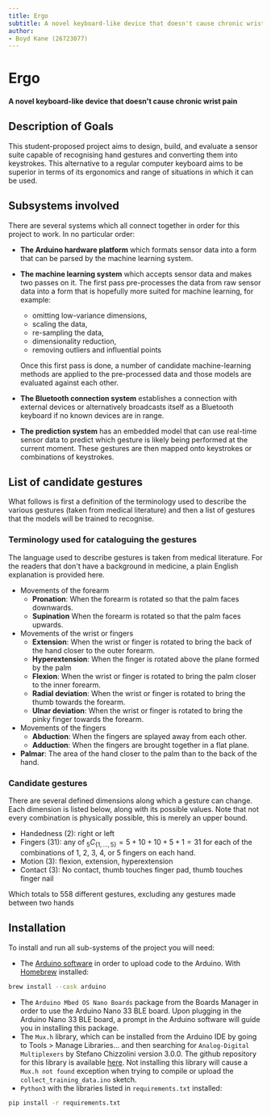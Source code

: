 ```yaml
---
title: Ergo
subtitle: A novel keyboard-like device that doesn't cause chronic wrist pain
author: 
- Boyd Kane (26723077)
---
```

# Ergo

#### A novel keyboard-like device that doesn't cause chronic wrist pain

## Description of Goals

This student-proposed project aims to design, build, and evaluate a sensor
suite capable of recognising hand gestures and converting them into
keystrokes. This alternative to a regular computer keyboard aims to be superior
in terms of its ergonomics and range of situations in which it can be used.


## Subsystems involved

There are several systems which all connect together in order for this project
to work. In no particular order:

- **The Arduino hardware platform** which formats sensor data into a form that can
  be parsed by the machine learning system.
- **The machine learning system** which accepts sensor data and makes two passes on
  it. The first pass pre-processes the data from raw sensor data into a form
  that is hopefully more suited for machine learning, for example:
    - omitting low-variance dimensions, 
    - scaling the data,
    - re-sampling the data,
    - dimensionality reduction,
    - removing outliers and influential points

  Once this first pass is done, a number of candidate machine-learning methods
  are applied to the pre-processed data and those models are evaluated against
  each other.
- **The Bluetooth connection system** establishes a connection with external
  devices or alternatively broadcasts itself as a Bluetooth keyboard if no
  known devices are in range.
- **The prediction system** has an embedded model that can use real-time sensor
  data to predict which gesture is likely being performed at the current
  moment. These gestures are then mapped onto keystrokes or combinations of
  keystrokes.

## List of candidate gestures
What follows is first a definition of the terminology used to describe the
various gestures (taken from medical literature) and then a list of gestures
that the models will be trained to recognise.

### Terminology used for cataloguing the gestures
The language used to describe gestures is taken from medical literature. For
the readers that don't have a background in medicine, a plain English
explanation is provided here.

- Movements of the forearm
    - **Pronation**: When the forearm is rotated so that the palm faces
      downwards.
    - **Supination** When the forearm is rotated so that the palm faces
      upwards.
- Movements of the wrist or fingers
    - **Extension**: When the wrist or finger is rotated to bring the back of the
      hand closer to the outer forearm.
    - **Hyperextension**: When the finger is rotated above the plane formed by
      the palm
    - **Flexion**: When the wrist or finger is rotated to bring the palm closer to
      the inner forearm.
    - **Radial deviation**: When the wrist or finger is rotated to bring the thumb
      towards the forearm.
    - **Ulnar deviation**: When the wrist or finger is rotated to bring the pinky
      finger towards the forearm.
- Movements of the fingers
    - **Abduction**: When the fingers are splayed away from each other.
    - **Adduction**: When the fingers are brought together in a flat plane.
- **Palmar**: The area of the hand closer to the palm than to the back of the
  hand.

### Candidate gestures

There are several defined dimensions along which a gesture can change. Each
dimension is listed below, along with its possible values. Note that not every
combination is physically possible, this is merely an upper bound.

- Handedness (2): right or left
- Fingers (31): any of $_5C_{\{1, \dots, 5\}} = 5 + 10 + 10 + 5 + 1 =
  31$ for each of the combinations of 1, 2, 3, 4, or 5 fingers on each hand.
- Motion (3): flexion, extension, hyperextension
- Contact (3): No contact, thumb touches finger pad, thumb touches finger nail

Which totals to 558 different gestures, excluding any gestures made between two
hands

## Installation

To install and run all sub-systems of the project you will need:

- The [Arduino software](https://github.com/arduino/Arduino/#installation) in
  order to upload code to the Arduino. With [Homebrew](https://brew.sh/) installed:
```sh
brew install --cask arduino
```
- The `Arduino Mbed OS Nano Boards` package from the Boards Manager in
    order to use the Arduino Nano 33 BLE board. Upon plugging in the Arduino
    Nano 33 BLE board, a prompt in the Arduino software will guide you in
    installing this package.
- The `Mux.h` library, which can be installed from the Arduino IDE by going to
  Tools > Manage Libraries... and then searching for `Analog-Digital
  Multiplexers` by Stefano Chizzolini version 3.0.0. The github repository for
  this library is available [here](https://github.com/stechio/arduino-ad-mux-lib).
  Not installing this library will cause a `Mux.h not found` exception when
  trying to compile or upload the `collect_training_data.ino` sketch.
- `Python3` with the libraries listed in `requirements.txt` installed:

```sh
pip install -r requirements.txt
```

